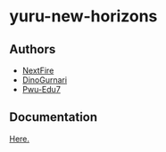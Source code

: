 # yuru-new-horizons

## Authors
* [NextFire](https://github.com/NextFire)
* [DinoGurnari](https://github.com/DinoGurnari)
* [Pwu-Edu7](https://github.com/Pwu-Edu7)

## Documentation
[Here.](https://nextfire.github.io/yuru-new-horizons/help-doc.html)
